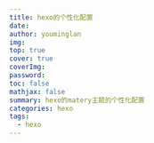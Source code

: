 ```yaml
---
title: hexo的个性化配置
date: 
author: youminglan
img: 
top: true
cover: true
coverImg: 
password: 
toc: false
mathjax: false
summary: hexo的matery主题的个性化配置
categories: hexo
tags:
  - hexo
---
```

